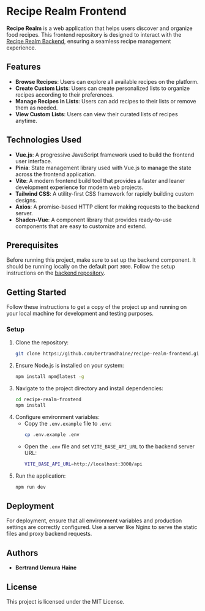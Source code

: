 # Recipe Realm Frontend

**Recipe Realm** is a web application that helps users discover and organize food recipes. This frontend repository is designed to interact with the [Recipe Realm Backend](https://github.com/bertrandhaine/recipe-realm-backend), ensuring a seamless recipe management experience.

## Features

- **Browse Recipes**: Users can explore all available recipes on the platform.
- **Create Custom Lists**: Users can create personalized lists to organize recipes according to their preferences.
- **Manage Recipes in Lists**: Users can add recipes to their lists or remove them as needed.
- **View Custom Lists**: Users can view their curated lists of recipes anytime.

## Technologies Used

- **Vue.js**: A progressive JavaScript framework used to build the frontend user interface.
- **Pinia**: State management library used with Vue.js to manage the state across the frontend application.
- **Vite**: A modern frontend build tool that provides a faster and leaner development experience for modern web projects.
- **Tailwind CSS**: A utility-first CSS framework for rapidly building custom designs.
- **Axios**: A promise-based HTTP client for making requests to the backend server.
- **Shadcn-Vue**: A component library that provides ready-to-use components that are easy to customize and extend.

## Prerequisites

Before running this project, make sure to set up the backend component. It should be running locally on the default port `3000`. Follow the setup instructions on the [backend repository](https://github.com/bertrandhaine/recipe-realm-backend).

## Getting Started

Follow these instructions to get a copy of the project up and running on your local machine for development and testing purposes.

### Setup

1. Clone the repository:
   ```bash
   git clone https://github.com/bertrandhaine/recipe-realm-frontend.git
   ```
2. Ensure Node.js is installed on your system:
   ```bash
   npm install npm@latest -g
   ```
3. Navigate to the project directory and install dependencies:
   ```bash
   cd recipe-realm-frontend
   npm install
   ```
4. Configure environment variables:
   - Copy the `.env.example` file to `.env`:
     ```bash
     cp .env.example .env
     ```
   - Open the `.env` file and set `VITE_BASE_API_URL` to the backend server URL:
     ```bash
     VITE_BASE_API_URL=http://localhost:3000/api
     ```
5. Run the application:
   ```bash
   npm run dev
   ```

## Deployment

For deployment, ensure that all environment variables and production settings are correctly configured. Use a server like Nginx to serve the static files and proxy backend requests.

## Authors

- **Bertrand Uemura Haine**

## License

This project is licensed under the MIT License.
